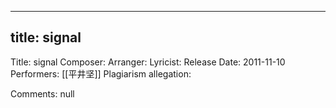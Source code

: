 
---
title: signal
---
Title: signal
Composer: 
Arranger: 
Lyricist: 
Release Date: 2011-11-10
Performers: [[平井坚]]
Plagiarism allegation:


Comments:
null
